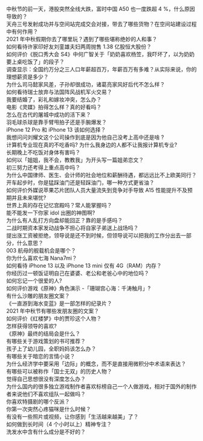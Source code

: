 中秋节的前一天，港股突然全线大跌，富时中国 A50 也一度跌超 4 %，什么原因导致的？  
天舟三号发射成功并与空间站完成交会对接，带去了哪些货物？在空间站建设过程中有何作用？  
2021 年中秋假期你去了哪里玩？遇到了哪些堪称绝妙的人和事？  
如何看待许家印好友刘銮雄夫妇两周抛售 1.38 亿股恒大股份？  
如何评价《脱口秀大会 S4》中何广智关于「奶奶喜欢杨笠，我吓坏了，以为奶奶要上桌吃饭了」的段子？  
调查显示：全国约万分之三人口年薪超百万，年薪百万有多难？从实际来说，你的理想薪资是多少？  
为什么司马懿家风差，子孙却很成功，诸葛亮家风好后代不怎么样？  
如何看待瑞士放弃与法国阵风战机军火交易？  
我要结婚了，彩礼和嫁妆冲突，怎么办？  
电影《灵媒》拍得怎么样？真的好看吗？  
怎么在古代的屠城中成功的活下来？  
羽毛球杀球是靠手臂甩拍子还是手腕爆发？  
iPhone 12 Pro 和 iPhone 13 该如何选择？  
我想问问刘耀文这个公司操作到底是因为他自己没考上高中还是啥 ?  
计算机专业现在真的不吃香吗? 为什么我身边的人都不让我报计算机专业?  
长期晚上不吃饭对身体有害吗？  
如何以「姐姐，我不会，教教我」为开头写一篇姐弟恋文？  
初三努力还考得上重点高中吗？  
为什么中国律师、医生、会计师的社会地位和薪酬待遇，都远远比不上欧美同行？  
开车起步时，你是猛踩油门还是轻踩油门，哪一种方式更省油？  
如何评价外媒说苹果芯片团队人员大量流失到竞争对手导致 A15 性能提升不及预期并且未来堪忧?  
世界上真的存在记忆宫殿吗？常人能掌握吗？  
能不能发一下你家 idol 出圈的神图啊?  
为什么有人乱打方向盘却能回正？靠的是手感吗？  
二战时期资本家发动战争不担心将自家子弟送上战场吗？  
提出涨工资被拒绝，领导说是还不到时候，但领导说可以把我的工作分出去一部分，什么意思？  
003 航母的舰载机会是哪个？  
你为什么喜欢七海 Nana7mi？  
如何看待 iPhone 13 以及 iPhone 13 mini  仅有 4G（RAM）内存？  
你经历过一顿饭证明自己在婆婆、老公和老爸心中的地位吗？  
如何忘记一个很爱的人?  
如何评价游戏《原神》角色演示 -「珊瑚宫心海：千涛触月」?  
有什么沙雕的朋友圈文案？  
《一直游到海水变蓝》是一部怎样的纪录片？  
2021 年中秋节有哪些发朋友圈的文案？  
如何评价《红楼梦》中的贾珍这个人物？  
怎样获得领导的喜欢?  
《原神》最终的结局会是什么？  
有哪些关于游戏策划的书可推荐？  
孩子上了幼儿园，全职妈妈该怎么办？  
有哪些关于暗恋的言情小说？  
为什么经济学中要采用「边际」的概念，而不是直接用微积分中术语来表达？  
有哪些可以被称作「国士无双」的历史人物？  
觉得自己思想很没有深度怎么办？  
为什么国内的很多独立游戏制作者喜欢标榜自己一个人做游戏，相对于国外的制作者来说他们不喜欢组队一起做吗？  
你喜欢特摄剧的哪个反派？  
你第一次突然心疼猫咪是什么时候？  
有没有一些照片或视频，让你感到「生活越来越美」了？  
如何做到长时间（4 个小时以上）精神专注？  
洗发水中含有什么成分是不好的？  
